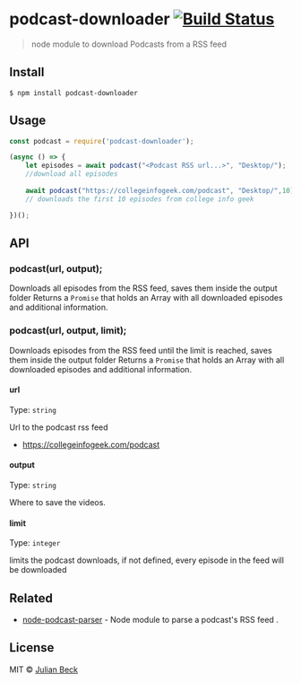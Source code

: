 # podcast-downloader [![Build Status](https://travis-ci.org/jufabeck2202/podcast-downloader.svg?branch=master)](https://travis-ci.org/jufabeck2202/podcast-downloader)

> node module to download Podcasts from a RSS feed


## Install

```
$ npm install podcast-downloader
```


## Usage
```js
const podcast = require('podcast-downloader');

(async () => {
    let episodes = await podcast("<Podcast RSS url...>", "Desktop/");
    //download all episodes
    
    await podcast("https://collegeinfogeek.com/podcast", "Desktop/",10);
    // downloads the first 10 episodes from college info geek

})();
```


## API

### podcast(url, output);

Downloads all episodes from the RSS feed, saves them inside the output folder
Returns a `Promise` that holds an Array with all downloaded episodes and additional information.

### podcast(url, output, limit);

Downloads episodes from the RSS feed until the limit is reached, saves them inside the output folder
Returns a `Promise` that holds an Array with all downloaded episodes and additional information.

#### url

Type: `string`

Url to the podcast rss feed
- https://collegeinfogeek.com/podcast


#### output

Type: `string`

Where to save the videos.

#### limit 

Type: `integer`

limits the podcast downloads, if not defined, every episode in the feed will be downloaded

## Related

- [node-podcast-parser](https://github.com/akupila/node-podcast-parser) - Node module to parse a podcast's RSS feed .



## License

MIT © [Julian Beck](https://github.com/jufabeck2202)